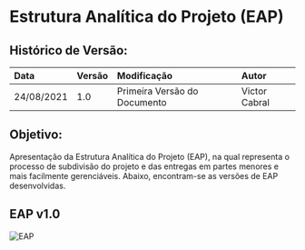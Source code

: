 # Estrutura Analítica do Projeto (EAP)

## Histórico de Versão:

| Data | Versão | Modificação | Autor |
| :- | :- | :- | :- |
| 24/08/2021 | 1.0 | Primeira Versão do Documento | Victor Cabral |

## Objetivo:

Apresentação da Estrutura Analítica do Projeto (EAP), na qual representa o processo de subdivisão do projeto e das entregas em partes menores e mais facilmente gerenciáveis. Abaixo, encontram-se as versões de EAP desenvolvidas.

## EAP v1.0

![EAP](EAP_Versão_1.0.png "EAP")


